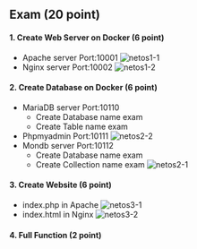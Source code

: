 ## Exam (20 point)
#### 1. Create Web Server on Docker      (6 point)
- Apache server         Port:10001
![netos1-1](https://github.com/user-attachments/assets/af538c70-0c82-4ab3-b83f-a60ff12a531e)
- Nginx server          Port:10002
![netos1-2](https://github.com/user-attachments/assets/9b231299-86a1-47db-9044-4d64e2025aa9)
#### 2. Create Database on Docker        (6 point)
- MariaDB server        Port:10110
    - Create Database   name exam
    - Create Table      name exam
- Phpmyadmin            Port:10111
![netos2-2](https://github.com/user-attachments/assets/ca018624-aa3a-47c3-8327-a3634c147c87)
- Mondb server          Port:10112
    - Create Database   name exam
    - Create Collection name exam
![netos2-1](https://github.com/user-attachments/assets/37ffae7c-e432-4228-b24a-ec2d2e97d8cb)


#### 3. Create Website                   (6 point)
- index.php in Apache
 ![netos3-1](https://github.com/user-attachments/assets/26536c14-69ea-4a90-9631-05563f3bc20f)
- index.html in Nginx
![netos3-2](https://github.com/user-attachments/assets/1ecb3149-9a17-43cd-9cbb-8952cb6f81ae)

#### 4. Full Function                    (2 point)
